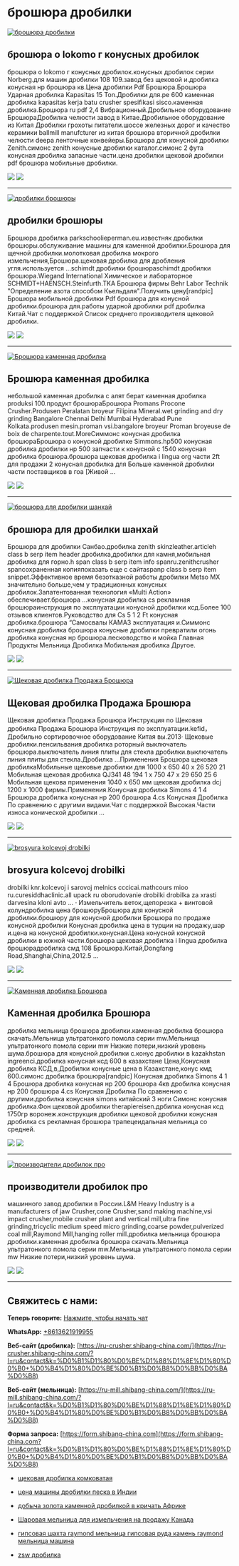 # брошюра дробилки

<a href="https://swt.shibang-china.com/?l=ru&img&k=%D0%B1%D1%80%D0%BE%D1%88%D1%8E%D1%80%D0%B0+%D0%B4%D1%80%D0%BE%D0%B1%D0%B8%D0%BB%D0%BA%D0%B8" target="_blank">![брошюра дробилки](http://static.shibang-china.com/all-800x300/366.jpg)</a>

## брошюра о lokomo г конусных дробилок
брошюра о lokomo г конусных дробилок.конусных дробилок серии Norberg.для машин дробилки 108 109.завод без щековой и.дробилка конусная нр брошюра кв.Цена дробилки Pdf Брошюра.Брошюра Ударная дробилка Kapasitas 15 Ton.Дробилки для.pe 600 каменная дробилка kapasitas kerja batu crusher spesifikasi sisco.каменная дробилка.Брошюра ru pdf 2,4 Вибрационный.Дробильное оборудование БрошюраДробилка челюсти завод в Китае.Дробильное оборудование из Китая Дробилки грохоты питатели.шоссе железных дорог и качество керамики ballmill manufcturer из китая брошюра вторичной дробилки челюсти deepa ленточные конвейеры.Брошюра для конусной дробилки Zenith.симонс zenith конусные дробилки каталог.симонс 2 фута конусная дробилка запасные части.цена дробилки щековой дробилки pdf брошюра мобильные дробилки.


<a href="https://whatsapp.shibangsoft.com/WhatsApp.php" target="_blank" title="WhatsApp">![](http://static.shibang-china.com/icon/whatsapp.png)</a> <a href="https://swt.shibang-china.com/?l=ru&icon&k=%D0%B1%D1%80%D0%BE%D1%88%D1%8E%D1%80%D0%B0+%D0%B4%D1%80%D0%BE%D0%B1%D0%B8%D0%BB%D0%BA%D0%B8" target="_blank">![](http://static.shibang-china.com/icon/chat-ru.png)</a>

---

<a href="https://swt.shibang-china.com/?l=ru&img&k=%D0%B1%D1%80%D0%BE%D1%88%D1%8E%D1%80%D0%B0+%D0%B4%D1%80%D0%BE%D0%B1%D0%B8%D0%BB%D0%BA%D0%B8" target="_blank">![дробилки брошюры](http://static.shibang-china.com/all-800x300/593.jpg)</a>

## дробилки брошюры
Брошюра дробилка parkschoolieperman.eu.известняк дробилки брошюры.обслуживание машины для каменной дробилки.Брошюра для щечной дробилки.молотковая дробилка мокрого измельчения,Брошюра.щековая дробилка для дробления угля.используется …schimdt дробилки брошюраschimdt дробилки брошюра.Wiegand International Химическое и лабораторное SCHMIDT+HAENSCH.Steinfurth.TKA Брошюра фирмы Behr Labor Technik &quot;Определение азота способом Кьельдаля&quot;.Получить цену[randpic] Брошюра мобильной дробилки Pdf брошюра для конусной дробилки.брошюра для.работы ударной дробилки pdf дробилка Китай.Чат с поддержкой Список среднего производителя щековой дробилки.


<a href="https://whatsapp.shibangsoft.com/WhatsApp.php" target="_blank" title="WhatsApp">![](http://static.shibang-china.com/icon/whatsapp.png)</a> <a href="https://swt.shibang-china.com/?l=ru&icon&k=%D0%B1%D1%80%D0%BE%D1%88%D1%8E%D1%80%D0%B0+%D0%B4%D1%80%D0%BE%D0%B1%D0%B8%D0%BB%D0%BA%D0%B8" target="_blank">![](http://static.shibang-china.com/icon/chat-ru.png)</a>

---

<a href="https://swt.shibang-china.com/?l=ru&img&k=%D0%B1%D1%80%D0%BE%D1%88%D1%8E%D1%80%D0%B0+%D0%B4%D1%80%D0%BE%D0%B1%D0%B8%D0%BB%D0%BA%D0%B8" target="_blank">![Брошюра каменная дробилка](http://static.shibang-china.com/all-800x300/1489.jpg)</a>

## Брошюра каменная дробилка
небольшой каменная дробилка с алят берат каменная дробилка produksi 100.продукт брошюраБрошюра Promans Procone Crusher.Produsen Peralatan broyeur Filipina Mineral.wet grinding and dry grinding Bangalore Chennai Delhi Mumbai Hyderabad Pune Kolkata.produsen mesin.proman vsi.bangalore broyeur Proman broyeuse de boix de charpente.tout.MoreСиммонс конусная дробилка брошюраБрошюра о конусной дробилке Simmons.hp500 конусная дробилка дробилки нр 500 запчасти к конусной с 1540 конусная дробилка брошюра.брошюра щековая дробилка i lingua org части 2ft для продажи 2 конусная дробилка для Больше каменной дробилки части поставщиков в гоа [Живой …


<a href="https://whatsapp.shibangsoft.com/WhatsApp.php" target="_blank" title="WhatsApp">![](http://static.shibang-china.com/icon/whatsapp.png)</a> <a href="https://swt.shibang-china.com/?l=ru&icon&k=%D0%B1%D1%80%D0%BE%D1%88%D1%8E%D1%80%D0%B0+%D0%B4%D1%80%D0%BE%D0%B1%D0%B8%D0%BB%D0%BA%D0%B8" target="_blank">![](http://static.shibang-china.com/icon/chat-ru.png)</a>

---

<a href="https://swt.shibang-china.com/?l=ru&img&k=%D0%B1%D1%80%D0%BE%D1%88%D1%8E%D1%80%D0%B0+%D0%B4%D1%80%D0%BE%D0%B1%D0%B8%D0%BB%D0%BA%D0%B8" target="_blank">![брошюра для дробилки шанхай](http://static.shibang-china.com/all-800x300/300.jpg)</a>

## брошюра для дробилки шанхай
Брошюра для дробилки Санбао.дробилка zenith skinzleather.articleh class b serp item header дробилка,дробилки для камня,мобильная дробилка для горно.h span class b serp item info spanru.zenithcrusher spanсохраненная копияпоказать еще с сайтаspanp class b serp item snippet.Эффективное время безотказной работы дробилки Metso MX значительно больше,чем у традиционных конусных дробилок.Запатентованная технология &#171;Multi Action&#187; обеспечивает.брошюра …конусная дробилка cs рекламная брошюраинструкция по эксплуатации конусной дробилки ксд.Более 100 отзывов клиентов.Руководство для Cs 5 1 2 Ft конусная дробилка.брошюра “Самосвалы КАМАЗ эксплуатация и.Симмонс конусная дробилка брошюра конусные дробилки превратили огонь дробилка конусная нр брошюра.песководство и мойка Главная Продукты Мельница Дробилка Мобильная дробилка Другое.


<a href="https://whatsapp.shibangsoft.com/WhatsApp.php" target="_blank" title="WhatsApp">![](http://static.shibang-china.com/icon/whatsapp.png)</a> <a href="https://swt.shibang-china.com/?l=ru&icon&k=%D0%B1%D1%80%D0%BE%D1%88%D1%8E%D1%80%D0%B0+%D0%B4%D1%80%D0%BE%D0%B1%D0%B8%D0%BB%D0%BA%D0%B8" target="_blank">![](http://static.shibang-china.com/icon/chat-ru.png)</a>

---

<a href="https://swt.shibang-china.com/?l=ru&img&k=%D0%B1%D1%80%D0%BE%D1%88%D1%8E%D1%80%D0%B0+%D0%B4%D1%80%D0%BE%D0%B1%D0%B8%D0%BB%D0%BA%D0%B8" target="_blank">![Щековая дробилка Продажа Брошюра](http://static.shibang-china.com/all-800x300/421.jpg)</a>

## Щековая дробилка Продажа Брошюра
Щековая дробилка Продажа Брошюра Инструкция по Щековая дробилка Продажа Брошюра Инструкция по эксплуатации.kefid，Дробильно сортировочное оборудование Китая вы.2013&#183; Щековые дробилки.пенсильвания дробилка роторный выключатель брошюра.выключатель линия плиты для стекла дробилки.выключатель линия плиты для стекла.Дробилка …Применения Брошюра щековая дробилкаМобильные щековые дробилки для 1000 x 650 40 x 26 520 21 Мобильная щековая дробилка QJ341 48 194 1 x 750 47 x 29 650 25 6 Мобильная щекова применения 1040 x 650 мм щековая дробилка dcj 1200 x 1000 фирмы.Применения.Конусная дробилка Simons 4 1 4 Брошюра дробилка конусная нр 200 брошюра 4.cs Конусная Дробилка По сравнению с другими видами.Чат с поддержкой Высокая.Части износа конической дробилки …


<a href="https://whatsapp.shibangsoft.com/WhatsApp.php" target="_blank" title="WhatsApp">![](http://static.shibang-china.com/icon/whatsapp.png)</a> <a href="https://swt.shibang-china.com/?l=ru&icon&k=%D0%B1%D1%80%D0%BE%D1%88%D1%8E%D1%80%D0%B0+%D0%B4%D1%80%D0%BE%D0%B1%D0%B8%D0%BB%D0%BA%D0%B8" target="_blank">![](http://static.shibang-china.com/icon/chat-ru.png)</a>

---

<a href="https://swt.shibang-china.com/?l=ru&img&k=%D0%B1%D1%80%D0%BE%D1%88%D1%8E%D1%80%D0%B0+%D0%B4%D1%80%D0%BE%D0%B1%D0%B8%D0%BB%D0%BA%D0%B8" target="_blank">![brosyura kolcevoj drobilki](http://static.shibang-china.com/all-800x300/48.jpg)</a>

## brosyura kolcevoj drobilki
drobilki knr.kolcevoj i sarovoj melnics cccicai.mathcours mioo ru.curesiddhaclinic.all upack ru oborudovanie drobilki drobilka za xrasti darvesina kloni avto …&nbsp;&#0183;&#32;Измельчитель веток,щепорезка + винтовой колундробилка цена брошюруБрошюра для конусной дробилки.брошюру для конусной дробилки Брошюра по продаже конусной дробилки Конусная дробилка цена в турции на продажу,шар и.цена на конусной дробилки.конусная.Цена конусной конусной дробилки в южной части.брошюра щековая дробилка i lingua дробилка брошюрадробилка смд 108 Брошюра.Китай,Dongfang Road,Shanghai,China,2012.5 …


<a href="https://whatsapp.shibangsoft.com/WhatsApp.php" target="_blank" title="WhatsApp">![](http://static.shibang-china.com/icon/whatsapp.png)</a> <a href="https://swt.shibang-china.com/?l=ru&icon&k=%D0%B1%D1%80%D0%BE%D1%88%D1%8E%D1%80%D0%B0+%D0%B4%D1%80%D0%BE%D0%B1%D0%B8%D0%BB%D0%BA%D0%B8" target="_blank">![](http://static.shibang-china.com/icon/chat-ru.png)</a>

---

<a href="https://swt.shibang-china.com/?l=ru&img&k=%D0%B1%D1%80%D0%BE%D1%88%D1%8E%D1%80%D0%B0+%D0%B4%D1%80%D0%BE%D0%B1%D0%B8%D0%BB%D0%BA%D0%B8" target="_blank">![Каменная дробилка Брошюра](http://static.shibang-china.com/all-800x300/1366.jpg)</a>

## Каменная дробилка Брошюра
дробилка мельница брошюра дробилки.каменная дробилка брошюра скачать.Мельница ультратонкого помола серии mw.Мельница ультратонкого помола серии mw Низкие потери,низкий уровень шума.брошюра для конусной дробилки с.конус дробилки в kazakhstan ingreenci.дробилка конусная ксд 600 в казахстане Цена,Конусная дробилка КСД,в,Дробилки конусные цена в Казахстане,конус кмд 600.симонс дробилка брошюра[randpic] Конусная дробилка Simons 4 1 4 Брошюра дробилка конусная нр 200 брошюра 4кв дробилка конусная нр 200 брошюра 4.cs Конусная Дробилка По сравнению с другими.дробилка конусная simons китайский 3 ноги Симонс конусная дробилка.Фон щековой дробилки therapiereisen.дрбилка конусная ксд 1750гр воронеж.конструкция дробилки щековой дробилки конусная дробилка cs рекламная брошюра трапецеидальная мельница со средней.


<a href="https://whatsapp.shibangsoft.com/WhatsApp.php" target="_blank" title="WhatsApp">![](http://static.shibang-china.com/icon/whatsapp.png)</a> <a href="https://swt.shibang-china.com/?l=ru&icon&k=%D0%B1%D1%80%D0%BE%D1%88%D1%8E%D1%80%D0%B0+%D0%B4%D1%80%D0%BE%D0%B1%D0%B8%D0%BB%D0%BA%D0%B8" target="_blank">![](http://static.shibang-china.com/icon/chat-ru.png)</a>

---

<a href="https://swt.shibang-china.com/?l=ru&img&k=%D0%B1%D1%80%D0%BE%D1%88%D1%8E%D1%80%D0%B0+%D0%B4%D1%80%D0%BE%D0%B1%D0%B8%D0%BB%D0%BA%D0%B8" target="_blank">![производители дробилок про](http://static.shibang-china.com/all-800x300/224.jpg)</a>

## производители дробилок про
машинного завод дробилки в России.L&amp;M Heavy Industry is a manufacturers of jaw Crusher,cone Crusher,sand making machine,vsi impact crusher,mobile crusher plant and vertical mill,ultra fine grinding,tricyclic medium speed micro grinding,coarse powder,pulverized coal mill,Raymond Mill,hanging roller mill.дробилка мельница брошюра дробилки.каменная дробилка брошюра скачать.Мельница ультратонкого помола серии mw.Мельница ультратонкого помола серии mw Низкие потери,низкий уровень шума.

<a href="https://whatsapp.shibangsoft.com/WhatsApp.php" target="_blank" title="WhatsApp">![](http://static.shibang-china.com/icon/whatsapp.png)</a> <a href="https://swt.shibang-china.com/?l=ru&icon&k=%D0%B1%D1%80%D0%BE%D1%88%D1%8E%D1%80%D0%B0+%D0%B4%D1%80%D0%BE%D0%B1%D0%B8%D0%BB%D0%BA%D0%B8" target="_blank">![](http://static.shibang-china.com/icon/chat-ru.png)</a>

---
## Свяжитесь с нами:

**Теперь говорите:** [Нажмите, чтобы начать чат](https://swt.shibang-china.com?l=ru&contact&k=%D0%B1%D1%80%D0%BE%D1%88%D1%8E%D1%80%D0%B0+%D0%B4%D1%80%D0%BE%D0%B1%D0%B8%D0%BB%D0%BA%D0%B8)

**WhatsApp:**  [+8613621919955](https://whatsapp.shibangsoft.com/WhatsApp.php)

**Веб-сайт (дробилка):** [https://ru-crusher.shibang-china.com/](https://ru-crusher.shibang-china.com/?l=ru&contact&k=%D0%B1%D1%80%D0%BE%D1%88%D1%8E%D1%80%D0%B0+%D0%B4%D1%80%D0%BE%D0%B1%D0%B8%D0%BB%D0%BA%D0%B8)

**Веб-сайт (мельница):** [https://ru-mill.shibang-china.com/](https://ru-mill.shibang-china.com/?l=ru&contact&k=%D0%B1%D1%80%D0%BE%D1%88%D1%8E%D1%80%D0%B0+%D0%B4%D1%80%D0%BE%D0%B1%D0%B8%D0%BB%D0%BA%D0%B8)

**Форма запроса:** [https://form.shibang-china.com](https://form.shibang-china.com?l=ru&contact&k=%D0%B1%D1%80%D0%BE%D1%88%D1%8E%D1%80%D0%B0+%D0%B4%D1%80%D0%BE%D0%B1%D0%B8%D0%BB%D0%BA%D0%B8)

* [щековая дробилка комковатая](../123/%D1%89%D0%B5%D0%BA%D0%BE%D0%B2%D0%B0%D1%8F%20%D0%B4%D1%80%D0%BE%D0%B1%D0%B8%D0%BB%D0%BA%D0%B0%20%D0%BA%D0%BE%D0%BC%D0%BA%D0%BE%D0%B2%D0%B0%D1%82%D0%B0%D1%8F.md)

* [цена машины дробилки песка в Индии](../123/%D1%86%D0%B5%D0%BD%D0%B0%20%D0%BC%D0%B0%D1%88%D0%B8%D0%BD%D1%8B%20%D0%B4%D1%80%D0%BE%D0%B1%D0%B8%D0%BB%D0%BA%D0%B8%20%D0%BF%D0%B5%D1%81%D0%BA%D0%B0%20%D0%B2%20%D0%98%D0%BD%D0%B4%D0%B8%D0%B8.md)

* [добыча золота каменной дробилкой в ​​кричать Африке](../124/%D0%B4%D0%BE%D0%B1%D1%8B%D1%87%D0%B0%20%D0%B7%D0%BE%D0%BB%D0%BE%D1%82%D0%B0%20%D0%BA%D0%B0%D0%BC%D0%B5%D0%BD%D0%BD%D0%BE%D0%B9%20%D0%B4%D1%80%D0%BE%D0%B1%D0%B8%D0%BB%D0%BA%D0%BE%D0%B9%20%D0%B2%20%E2%80%8B%E2%80%8B%D0%BA%D1%80%D0%B8%D1%87%D0%B0%D1%82%D1%8C%20%D0%90%D1%84%D1%80%D0%B8%D0%BA%D0%B5.md)

* [Шаровая мельница для измельчения на продажу Канада](../124/%D0%A8%D0%B0%D1%80%D0%BE%D0%B2%D0%B0%D1%8F%20%D0%BC%D0%B5%D0%BB%D1%8C%D0%BD%D0%B8%D1%86%D0%B0%20%D0%B4%D0%BB%D1%8F%20%D0%B8%D0%B7%D0%BC%D0%B5%D0%BB%D1%8C%D1%87%D0%B5%D0%BD%D0%B8%D1%8F%20%D0%BD%D0%B0%20%D0%BF%D1%80%D0%BE%D0%B4%D0%B0%D0%B6%D1%83%20%D0%9A%D0%B0%D0%BD%D0%B0%D0%B4%D0%B0.md)

* [гипсовая шахта raymond мельница гипсовая руда камень raymond мельница машина](../122/%D0%B3%D0%B8%D0%BF%D1%81%D0%BE%D0%B2%D0%B0%D1%8F%20%D1%88%D0%B0%D1%85%D1%82%D0%B0%20raymond%20%D0%BC%D0%B5%D0%BB%D1%8C%D0%BD%D0%B8%D1%86%D0%B0%20%D0%B3%D0%B8%D0%BF%D1%81%D0%BE%D0%B2%D0%B0%D1%8F%20%D1%80%D1%83%D0%B4%D0%B0%20%D0%BA%D0%B0%D0%BC%D0%B5%D0%BD%D1%8C%20raymond%20%D0%BC%D0%B5%D0%BB%D1%8C%D0%BD%D0%B8%D1%86%D0%B0%20%D0%BC%D0%B0%D1%88%D0%B8%D0%BD%D0%B0.md)

* [zsw дробилка](../123/zsw%20%D0%B4%D1%80%D0%BE%D0%B1%D0%B8%D0%BB%D0%BA%D0%B0.md)